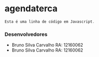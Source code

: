 # agendaterca

~~~javascript
Esta é uma linha de código em Javascript.
~~~

<h3>Desenvolvedores</h3>
<ul>
    <li>Bruno Silva Carvalho RA: 12160062</li>
    <li>Bruno Silva Carvalho RA: 12160062</li>
</ul>